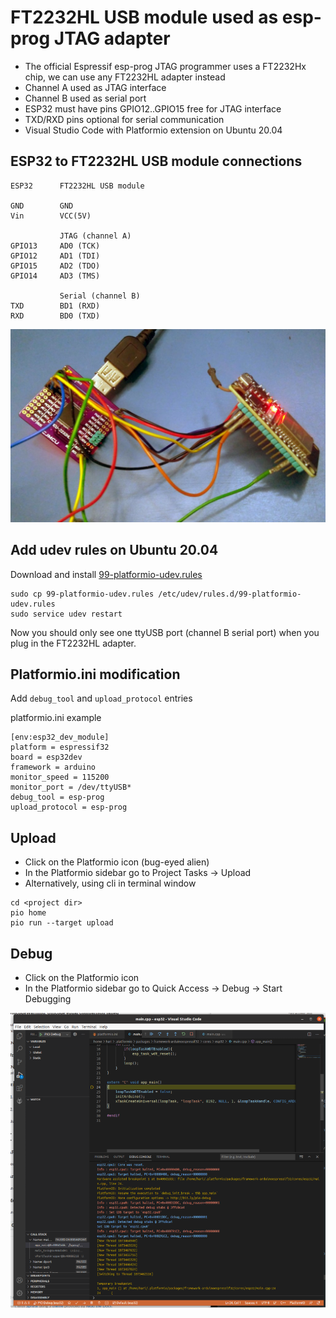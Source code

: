 # FT2232HL USB module used as esp-prog JTAG adapter 

* The official Espressif esp-prog JTAG programmer uses a FT2232Hx chip, we
can use any FT2232HL adapter instead 
* Channel A used as JTAG interface
* Channel B used as serial port
* ESP32 must have pins GPIO12..GPIO15 free for JTAG interface
* TXD/RXD pins optional for serial communication
* Visual Studio Code with Platformio extension on Ubuntu 20.04


## ESP32 to FT2232HL USB module connections

```
ESP32      FT2232HL USB module
                   
GND        GND  
Vin        VCC(5V)

           JTAG (channel A)
GPIO13     AD0 (TCK) 
GPIO12     AD1 (TDI) 
GPIO15     AD2 (TDO) 
GPIO14     AD3 (TMS) 

           Serial (channel B)
TXD        BD1 (RXD)
RXD        BD0 (TXD)		        
```	

<img src="esp32_ft2232hl_jtag.jpg">

## Add udev rules on Ubuntu 20.04		    

Download and install [99-platformio-udev.rules](https://docs.platformio.org/en/latest/plus/debug-tools/esp-prog.html)
```
sudo cp 99-platformio-udev.rules /etc/udev/rules.d/99-platformio-udev.rules
sudo service udev restart
```

Now you should only see one ttyUSB port (channel B serial port) when you plug in the FT2232HL adapter.

## Platformio.ini modification

Add `debug_tool` and `upload_protocol` entries

platformio.ini example

```
[env:esp32_dev_module]
platform = espressif32
board = esp32dev
framework = arduino
monitor_speed = 115200
monitor_port = /dev/ttyUSB*
debug_tool = esp-prog
upload_protocol = esp-prog
```

## Upload 

* Click on the Platformio icon (bug-eyed alien)
* In the Platformio sidebar go to Project Tasks -> Upload
* Alternatively, using cli in terminal window
```
cd <project dir>
pio home
pio run --target upload
```

## Debug

* Click on the Platformio icon
* In the Platformio sidebar go to Quick Access -> Debug -> Start Debugging

<img src="esp32_ft2232hl_debug.png">



